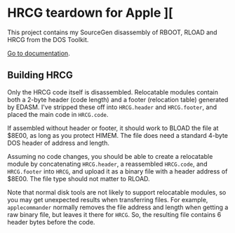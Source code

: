 # HRCG teardown for Apple ][

This project contains my SourceGen disassembly of RBOOT, RLOAD and HRCG from the DOS Toolkit.

[Go to documentation](https://ursetto.github.io/a2-hrcg-teardown).


## Building HRCG

Only the HRCG code itself is disassembled. Relocatable modules contain both a 2-byte header (code length) and a footer (relocation table) generated by EDASM. I've stripped these off into `HRCG.header` and `HRCG.footer`, and placed the main code in `HRCG.code`. 

If assembled without header or footer, it should work to BLOAD the file at $8E00, as long as you protect HIMEM. The file does need a standard 4-byte DOS header of address and length.

Assuming no code changes, you should be able to create a relocatable module by concatenating `HRCG.header`, a reassembled `HRCG.code`, and `HRCG.footer` into `HRCG`, and upload it as a binary file with a header address of $8E00. The file type should not matter to RLOAD. 

Note that normal disk tools are not likely to support relocatable modules, so you may get unexpected results when transferring files. For example, `applecommander` normally removes the file address and length when getting a raw binary file, but leaves it there for `HRCG`. So, the resulting file contains 6 header bytes before the code.
